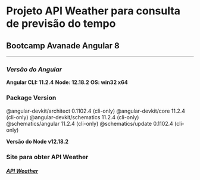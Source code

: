 # Projeto API Weather para consulta de previsão do tempo

## Bootcamp Avanade Angular 8
--------------------------------------------------------
### *Versão do Angular* 
**Angular CLI: 11.2.4**
**Node: 12.18.2**
**OS: win32 x64**

### Package                      Version
@angular-devkit/architect    0.1102.4 (cli-only)
@angular-devkit/core         11.2.4 (cli-only)
@angular-devkit/schematics   11.2.4 (cli-only)
@schematics/angular          11.2.4 (cli-only)
@schematics/update           0.1102.4 (cli-only)

**Versão do Node
v12.18.2**

### Site para obter API Weather
##### [API Weather](https://home.openweathermap.org/api_keys)
